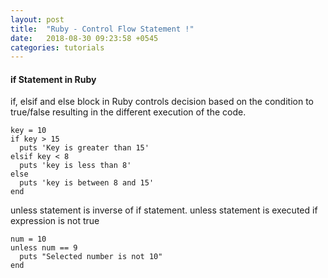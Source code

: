 ```yaml
---
layout: post
title:  "Ruby - Control Flow Statement !"
date:   2018-08-30 09:23:58 +0545
categories: tutorials
---
```


#### if Statement in Ruby


if, elsif and else block in Ruby controls decision based on the condition to true/false resulting in the different execution of the code.

```
key = 10
if key > 15
  puts 'Key is greater than 15'
elsif key < 8
  puts 'key is less than 8'
else
  puts 'key is between 8 and 15'
end 
```

unless statement is inverse of if statement. unless statement is executed if expression is not true

```
num = 10
unless num == 9
  puts "Selected number is not 10"
end
```
